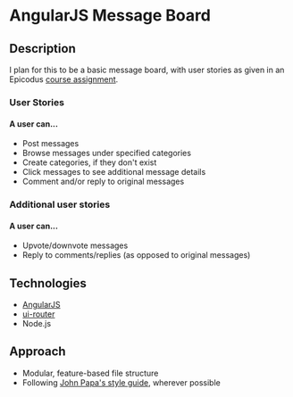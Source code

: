 # AngularJS Message Board

## Description
I plan for this to be a basic message board, with user stories as given in an Epicodus [course assignment](https://www.learnhowtoprogram.com/android/data-persistence/discussion-forum-two-day-project).

### User Stories
#### A user can...
* Post messages
* Browse messages under specified categories
* Create categories, if they don't exist
* Click messages to see additional message details
* Comment and/or reply to original messages

### Additional user stories
#### A user can...
* Upvote/downvote messages
* Reply to comments/replies (as opposed to original messages)

## Technologies
* [AngularJS](https://docs.angularjs.org/guide)
* [ui-router](https://ui-router.github.io/ng1/)
* Node.js

## Approach
* Modular, feature-based file structure
* Following [John Papa's style guide](https://github.com/johnpapa/angular-styleguide/blob/master/a1/README.md), wherever possible